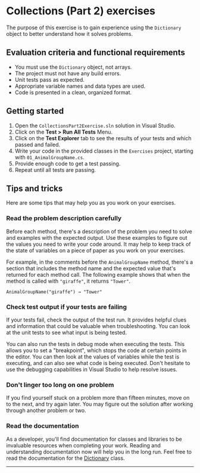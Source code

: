 # Collections (Part 2) exercises

The purpose of this exercise is to gain experience using the `Dictionary` object to better understand how it solves problems.

## Evaluation criteria and functional requirements

* You must use the `Dictionary` object, not arrays.
* The project must not have any build errors.
* Unit tests pass as expected.
* Appropriate variable names and data types are used.
* Code is presented in a clean, organized format.

## Getting started

1. Open the `CollectionsPart2Exercise.sln` solution in Visual Studio.
2. Click on the **Test > Run All Tests** Menu.
3. Click on the **Test Explorer** tab to see the results of your tests and which passed and failed.
4. Write your code in the provided classes in the `Exercises` project, starting with `01_AnimalGroupName.cs`.
5. Provide enough code to get a test passing.
6. Repeat until all tests are passing.

## Tips and tricks

Here are some tips that may help you as you work on your exercises.

### Read the problem description carefully

Before each method, there's a description of the problem you need to solve and examples with the expected output. Use these examples to figure out the values you need to write your code around. It may help to keep track of the state of variables on a piece of paper as you work on your exercises.

For example, in the comments before the `AnimalGroupName` method, there's a section that includes the method name and the expected value that's returned for each method call. The following example shows that when the method is called with `"giraffe"`, it returns `"Tower"`.

    AnimalGroupName("giraffe") → "Tower"

### Check test output if your tests are failing

If your tests fail, check the output of the test run. It provides helpful clues and information that could be valuable when troubleshooting. You can look at the unit tests to see what input is being tested.

You can also run the tests in debug mode when executing the tests. This allows you to set a "breakpoint", which stops the code at certain points in the editor. You can then look at the values of variables while the test is executing, and can also see what code is being executed. Don't hesitate to use the debugging capabilities in Visual Studio to help resolve issues.

### Don't linger too long on one problem

If you find yourself stuck on a problem more than fifteen minutes, move on to the next, and try again later. You may figure out the solution after working through another problem or two.

### Read the documentation

As a developer, you'll find documentation for classes and libraries to be invaluable resources when completing your work. Reading and understanding documentation now will help you in the long run. Feel free to read the documentation for the [Dictionary][.net-core-dict-api-docs] class.

---

[.net-core-dict-api-docs]: https://docs.microsoft.com/en-us/dotnet/api/system.collections.generic.dictionary-2?view=netcore-3.1